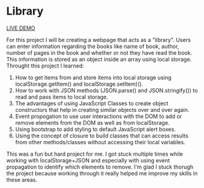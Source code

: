 # Library

<a href='https://dustydogcodex.github.io/Library/'>LIVE DEMO</a>

For this project I will be creating a webpage that acts as a "library". Users can enter information regarding the books like name of book, author, number of pages in the book and whether or not they have read the book. This information is stored as an object inside an array using local storage. Throught this project I learned:

1) How to get items from and store items into local storage using localStorage.getItem() and localStorage.setItem)().
2) How to work with JSON methods (JSON.parse() and JSON.stringify()) to read and pass items to local storage.
3) The advantages of using JavaScript Classes to create object constructors that help in creating similar objects over and over again.
4) Event propogation to use user interactions with the DOM to add or remove elements from the DOM as well as from localStorage.
5) Using bootstrap to add styling to default JavaScript alert boxes.
6) Using the concept of closure to build classes that can access results from other methods/classes without accessing their local variables.

This was a fun but hard project for me. I got stuck multiple times while working with localStorage+JSON and especially with using event propagation to identify which elements to remove. I'm glad I stuck thorugh the project because working through it really helped me improve my skills in these areas. 
